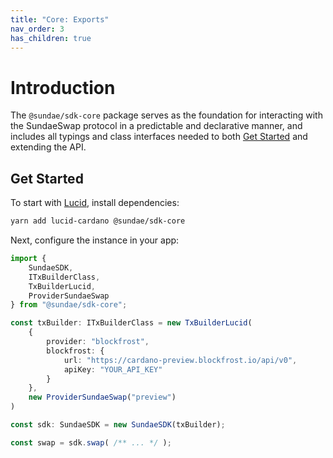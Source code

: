 ```yaml
---
title: "Core: Exports"
nav_order: 3
has_children: true
---
```


# Introduction
The `@sundae/sdk-core` package serves as the foundation for interacting with the SundaeSwap protocol in a predictable and declarative manner,
and includes all typings and class interfaces needed to both [Get Started](#get-started) and extending the API.

## Get Started
To start with [Lucid](https://www.npmjs.com/package/lucid-cardano), install dependencies:

```sh
yarn add lucid-cardano @sundae/sdk-core
```

Next, configure the instance in your app:

```ts
import {
    SundaeSDK,
    ITxBuilderClass,
    TxBuilderLucid,
    ProviderSundaeSwap
} from "@sundae/sdk-core";

const txBuilder: ITxBuilderClass = new TxBuilderLucid(
    {
        provider: "blockfrost",
        blockfrost: {
            url: "https://cardano-preview.blockfrost.io/api/v0",
            apiKey: "YOUR_API_KEY"
        }
    },
    new ProviderSundaeSwap("preview")
)

const sdk: SundaeSDK = new SundaeSDK(txBuilder);

const swap = sdk.swap( /** ... */ );
```
